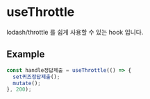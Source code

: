 # useThrottle

lodash/throttle 를 쉽게 사용할 수 있는 hook 입니다.

## Example

```ts
const handle정답제출 = useThrottle(() => {
  set퀴즈정답제출();
  mutate();
}, 200);
```
